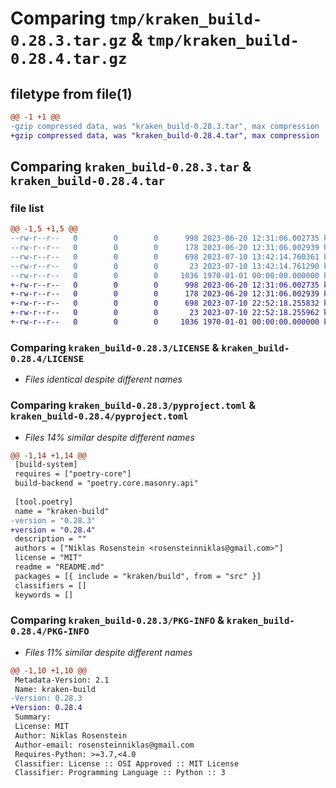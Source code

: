 # Comparing `tmp/kraken_build-0.28.3.tar.gz` & `tmp/kraken_build-0.28.4.tar.gz`

## filetype from file(1)

```diff
@@ -1 +1 @@
-gzip compressed data, was "kraken_build-0.28.3.tar", max compression
+gzip compressed data, was "kraken_build-0.28.4.tar", max compression
```

## Comparing `kraken_build-0.28.3.tar` & `kraken_build-0.28.4.tar`

### file list

```diff
@@ -1,5 +1,5 @@
--rw-r--r--   0        0        0      998 2023-06-20 12:31:06.002735 kraken_build-0.28.3/LICENSE
--rw-r--r--   0        0        0      178 2023-06-20 12:31:06.002939 kraken_build-0.28.3/README.md
--rw-r--r--   0        0        0      698 2023-07-10 13:42:14.760361 kraken_build-0.28.3/pyproject.toml
--rw-r--r--   0        0        0       23 2023-07-10 13:42:14.761290 kraken_build-0.28.3/src/kraken/build/__init__.py
--rw-r--r--   0        0        0     1036 1970-01-01 00:00:00.000000 kraken_build-0.28.3/PKG-INFO
+-rw-r--r--   0        0        0      998 2023-06-20 12:31:06.002735 kraken_build-0.28.4/LICENSE
+-rw-r--r--   0        0        0      178 2023-06-20 12:31:06.002939 kraken_build-0.28.4/README.md
+-rw-r--r--   0        0        0      698 2023-07-10 22:52:18.255832 kraken_build-0.28.4/pyproject.toml
+-rw-r--r--   0        0        0       23 2023-07-10 22:52:18.255962 kraken_build-0.28.4/src/kraken/build/__init__.py
+-rw-r--r--   0        0        0     1036 1970-01-01 00:00:00.000000 kraken_build-0.28.4/PKG-INFO
```

### Comparing `kraken_build-0.28.3/LICENSE` & `kraken_build-0.28.4/LICENSE`

 * *Files identical despite different names*

### Comparing `kraken_build-0.28.3/pyproject.toml` & `kraken_build-0.28.4/pyproject.toml`

 * *Files 14% similar despite different names*

```diff
@@ -1,14 +1,14 @@
 [build-system]
 requires = ["poetry-core"]
 build-backend = "poetry.core.masonry.api"
 
 [tool.poetry]
 name = "kraken-build"
-version = "0.28.3"
+version = "0.28.4"
 description = ""
 authors = ["Niklas Rosenstein <rosensteinniklas@gmail.com>"]
 license = "MIT"
 readme = "README.md"
 packages = [{ include = "kraken/build", from = "src" }]
 classifiers = []
 keywords = []
```

### Comparing `kraken_build-0.28.3/PKG-INFO` & `kraken_build-0.28.4/PKG-INFO`

 * *Files 11% similar despite different names*

```diff
@@ -1,10 +1,10 @@
 Metadata-Version: 2.1
 Name: kraken-build
-Version: 0.28.3
+Version: 0.28.4
 Summary: 
 License: MIT
 Author: Niklas Rosenstein
 Author-email: rosensteinniklas@gmail.com
 Requires-Python: >=3.7,<4.0
 Classifier: License :: OSI Approved :: MIT License
 Classifier: Programming Language :: Python :: 3
```

